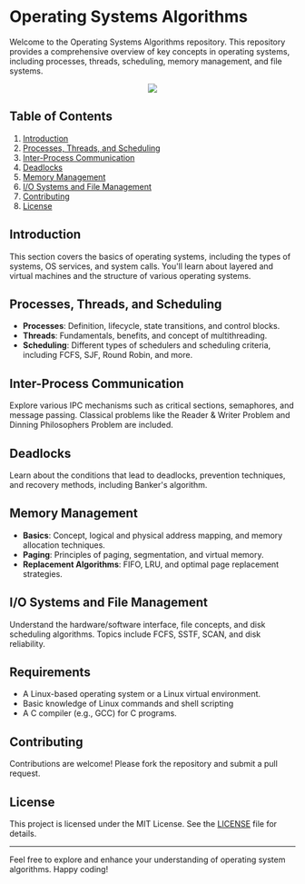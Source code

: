 # Operating Systems Algorithms

Welcome to the Operating Systems Algorithms repository. This repository provides a comprehensive overview of key concepts in operating systems, including processes, threads, scheduling, memory management, and file systems.

<div align="center">
<a href="https://skillicons.dev">
<img src="https://skillicons.dev/icons?i=apple,bash,windows,ubuntu,redhat,debian" />
</a>
</div>

## Table of Contents

1. [Introduction](#introduction)
2. [Processes, Threads, and Scheduling](#processes-threads-and-scheduling)
3. [Inter-Process Communication](#inter-process-communication)
4. [Deadlocks](#deadlocks)
5. [Memory Management](#memory-management)
6. [I/O Systems and File Management](#io-systems-and-file-management)
7. [Contributing](#contributing)
8. [License](#license)

## Introduction

This section covers the basics of operating systems, including the types of systems, OS services, and system calls. You'll learn about layered and virtual machines and the structure of various operating systems.

## Processes, Threads, and Scheduling

- **Processes**: Definition, lifecycle, state transitions, and control blocks.
- **Threads**: Fundamentals, benefits, and concept of multithreading.
- **Scheduling**: Different types of schedulers and scheduling criteria, including FCFS, SJF, Round Robin, and more.

## Inter-Process Communication

Explore various IPC mechanisms such as critical sections, semaphores, and message passing. Classical problems like the Reader & Writer Problem and Dinning Philosophers Problem are included.

## Deadlocks

Learn about the conditions that lead to deadlocks, prevention techniques, and recovery methods, including Banker's algorithm.

## Memory Management

- **Basics**: Concept, logical and physical address mapping, and memory allocation techniques.
- **Paging**: Principles of paging, segmentation, and virtual memory.
- **Replacement Algorithms**: FIFO, LRU, and optimal page replacement strategies.

## I/O Systems and File Management

Understand the hardware/software interface, file concepts, and disk scheduling algorithms. Topics include FCFS, SSTF, SCAN, and disk reliability.

## Requirements

- A Linux-based operating system or a Linux virtual environment.
- Basic knowledge of Linux commands and shell scripting
- A C compiler (e.g., GCC) for C programs.

## Contributing

Contributions are welcome! Please fork the repository and submit a pull request.

## License

This project is licensed under the MIT License. See the [LICENSE](LICENSE) file for details.

---

Feel free to explore and enhance your understanding of operating system algorithms. Happy coding!
